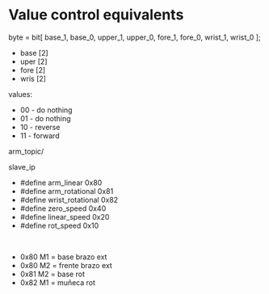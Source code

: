 # **Value control equivalents**
byte = bit[ base_1, base_0, upper_1, upper_0, 
            fore_1, fore_0, wrist_1, wrist_0 ];

- base [2]
- uper [2]
- fore [2]
- wris [2]

values:
- 00 - do nothing
- 01 - do nothing
- 10 - reverse
- 11 - forward

arm_topic/

slave_ip

- #define arm_linear          0x80 
- #define arm_rotational      0x81
- #define wrist_rotational    0x82
- #define zero_speed          0x40
- #define linear_speed        0x20
- #define rot_speed           0x10

&nbsp;

- 0x80 M1 = base brazo ext
- 0x80 M2 = frente brazo ext
- 0x81 M2 = base rot
- 0x82 M1 = muñeca rot

